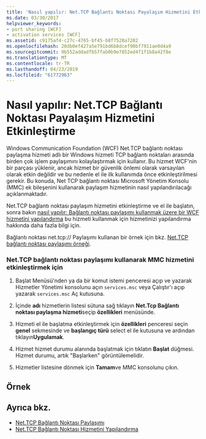 ```yaml
---
title: 'Nasıl yapılır: Net.TCP Bağlantı Noktası Payalaşım Hizmetini Etkinleştirme'
ms.date: 03/30/2017
helpviewer_keywords:
- port sharing [WCF]
- activation services [WCF]
ms.assetid: c9175af4-c27c-4765-bf45-b8f7528a7282
ms.openlocfilehash: 20db0ef427a5e791bd6b8dcef90bf7911ae0d4a9
ms.sourcegitcommit: 9b552addadfb57fab0b9e7852ed4f1f1b8a42f8e
ms.translationtype: MT
ms.contentlocale: tr-TR
ms.lasthandoff: 04/23/2019
ms.locfileid: "61772963"
---
```

# <a name="how-to-enable-the-nettcp-port-sharing-service"></a>Nasıl yapılır: Net.TCP Bağlantı Noktası Payalaşım Hizmetini Etkinleştirme
Windows Communication Foundation (WCF) Net.TCP bağlantı noktası paylaşma hizmeti adlı bir Windows hizmeti TCP bağlantı noktaları arasında birden çok işlem paylaşımını kolaylaştırmak için kullanır. Bu hizmet WCF'nin bir parçası yüklenir, ancak hizmet bir güvenlik önlemi olarak varsayılan olarak etkin değildir ve bu nedenle el ile ilk kullanımda önce etkinleştirilmesi gerekir. Bu konuda, Net TCP bağlantı noktası Microsoft Yönetim Konsolu (MMC) ek bileşenini kullanarak paylaşım hizmetinin nasıl yapılandırılacağı açıklanmaktadır.  
  
 Net.TCP bağlantı noktası paylaşım hizmetini etkinleştirme ve el ile başlatın, sonra bakın [nasıl yapılır: Bağlantı noktası paylaşımı kullanmak üzere bir WCF hizmetini yapılandırma](../../../../docs/framework/wcf/feature-details/how-to-configure-a-wcf-service-to-use-port-sharing.md) bu hizmeti kullanmak için hizmetinizi yapılandırma hakkında daha fazla bilgi için.  
  
 Bağlantı noktası net.tcp:// Paylaşımı kullanan bir örnek için bkz. [Net.TCP bağlantı noktası paylaşımı örneği](../../../../docs/framework/wcf/samples/net-tcp-port-sharing-sample.md).  
  
### <a name="to-enable-the-nettcp-port-sharing-service-using-mmc"></a>Net.TCP bağlantı noktası paylaşımı kullanarak MMC hizmetini etkinleştirmek için  
  
1. Başlat Menüsü'nden ya da bir komut istemi penceresi açıp ve yazarak Hizmetler Yönetimi konsolunu açın `services.msc` veya Çalıştır'ı açıp yazarak `services.msc` Aç kutusuna.  
  
2. İçinde **adı** hizmetlerin listesi sütuna sağ tıklayın **Net.Tcp Bağlantı noktası paylaşma hizmeti**seçip **özellikleri** menüsünde.  
  
3. Hizmeti el ile başlatma etkinleştirmek için **özellikleri** penceresi seçin **genel** sekmesinde ve **başlangıç türü** select el ile kutusuna ve ardından tıklayın**Uygulamak**.  
  
4. Hizmet hizmet durumu alanında başlatmak için tıklatın **Başlat** düğmesi. Hizmet durumu, artık "Başlarken" görüntülemelidir.  
  
5. Hizmetler listesine dönmek için **Tamam**ve MMC konsolunu çıkın.  
  
## <a name="example"></a>Örnek  
  
## <a name="see-also"></a>Ayrıca bkz.

- [Net.TCP Bağlantı Noktası Paylaşımı](../../../../docs/framework/wcf/feature-details/net-tcp-port-sharing.md)
- [Net.TCP Bağlantı Noktası Hizmetini Yapılandırma](../../../../docs/framework/wcf/feature-details/configuring-the-net-tcp-port-sharing-service.md)
